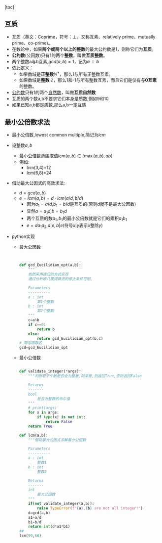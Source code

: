 [toc]

## 互质

- 互质（英文：Coprime，符号：⊥，又称互素、relatively prime、mutually prime、co-prime)。
- 在数论中，如果**两个或两个以上的整数**的最大公约数是1，则称它们为**互质**。
- **公约数**(公因数)只有1的两个**整数**，叫做**互质整数**。
- 两个整数a与b互素,$gcd(a,b)=1$，记为$a\perp{b}$
- 依此定义：
  - 如果数域是**正整数**${\mathbb  {N^{+}}}$，那么1与所有正整数互素。
  - 如果数域是**整数** $\mathbb {Z}$，那么1和-1与所有整数互素，而且它们是仅有**与0互素**的整数。
- [公约数](https://baike.baidu.com/item/公约数/1063409?fromModule=lemma_inlink)只有1的两个[自然数](https://baike.baidu.com/item/自然数/385394?fromModule=lemma_inlink)，叫做**互质自然数**
- 互质的两个数a,b不要求它们本身是质数,例如9和10
- 如果已知a,b都是质数,那么a,b一定互质

## 最小公倍数求法

- 最小公倍数,lowest common multiple,简记为$lcm$

- 设整数$a,b$

  - 最小公倍数范围取值$lcm(a,b)\in[\max{(a,b)},ab]$
  - 例如:
    - lcm(3,4)=12
    - lcm(6,8)=24

- 借助最大公因式的高效求法:

  - $d=gcd(a,b)$
  - $e=lcm(a,b)=d\cdot lcm(a/d,b/d)$
    - 因为$a_1=a/d$,$b_1=b/d$是互质的(否则$d$就不是最大公因数)
    - 显然$a=a_1d$,$b=b_1d$
    - 两个互质的数$a_1,b_1$的最小公倍数就是它们的乘积$a_1b_1$
    - $e=da_1a_2$,$a|e,b|e$(符号$x|y$表示$x$整除$y$)

- python实现

  - 最大公因数

    ```python
    
    
    def gcd_Eucilidian_opt(a,b):
        """
        依然采用递归的方式实现
        通过分析欧几里得算法的停止条件可知,
    
    	Parameters
        ----------
        a : int
            第1个整数
        b : int
            第2个整数
        """    
        c=a%b
        if c==0:
            return b
        else:
            return gcd_Eucilidian_opt(b,c)
    # 简写函数名
    gcd=gcd_Eucilidian_opt
    ```

    

  - 最小公倍数

    ```python
    
    def validate_integer(*args):
        """判断若干个数是否全为整数,如果是,则返回True,否则返回False
    
        Returns
        -------
        bool
            是否为整数的布尔值
        """
        # print(args)
        for x in args:
            if type(x) is not int:
                return False
        return True
    
    def lcm(a,b):
        """借助最大公因式求解最小公倍数
    
        Parameters
        ----------
        a : int
            整数1
        b : int
            整数2
    
        Returns
        -------
        int
            最大公因数
        """
        if(not validate_integer(a,b)):
            raise TypeError(f"{a},{b} are not all integer!")
        d=gcd(a,b)
        a1=a/d
        b1=b/d
        return int(d*a1*b1) 
    ##
    lcm(99,66)
    ```

    

